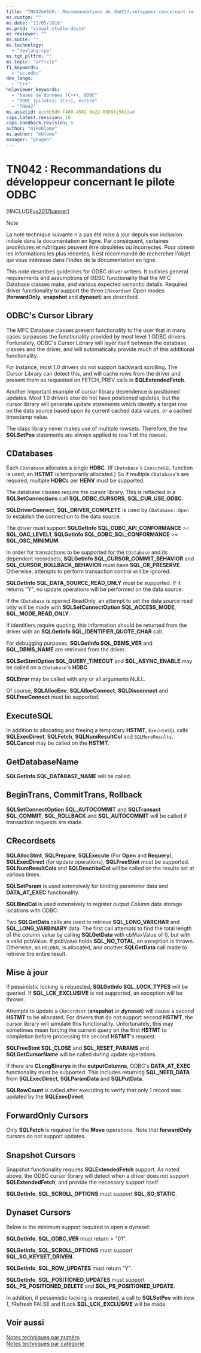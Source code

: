 ```yaml
---
title: "TN042&#160;: Recommandations du d&#233;veloppeur concernant le pilote ODBC | Microsoft Docs"
ms.custom: ""
ms.date: "12/05/2016"
ms.prod: "visual-studio-dev14"
ms.reviewer: ""
ms.suite: ""
ms.technology: 
  - "devlang-cpp"
ms.tgt_pltfrm: ""
ms.topic: "article"
f1_keywords: 
  - "vc.odbc"
dev_langs: 
  - "C++"
helpviewer_keywords: 
  - "bases de données (C++), ODBC"
  - "ODBC (pilotes) (C++), écrire"
  - "TN042"
ms.assetid: ecc6b5d9-f480-4582-9e22-8309fe561dad
caps.latest.revision: 10
caps.handback.revision: 6
author: "mikeblome"
ms.author: "mblome"
manager: "ghogen"
---
```

# TN042&#160;: Recommandations du d&#233;veloppeur concernant le pilote ODBC
[!INCLUDE[vs2017banner](../assembler/inline/includes/vs2017banner.md)]

> [!NOTE]
>  La note technique suivante n'a pas été mise à jour depuis son inclusion initiale dans la documentation en ligne.  Par conséquent, certaines procédures et rubriques peuvent être obsolètes ou incorrectes.  Pour obtenir les informations les plus récentes, il est recommandé de rechercher l'objet qui vous intéresse dans l'index de la documentation en ligne.  
  
 This note describes guidelines for ODBC driver writers.  It outlines general requirements and assumptions of ODBC functionality that the MFC Database classes make, and various expected semantic details.  Required driver functionality to support the three `CRecordset` Open modes \(**forwardOnly**, **snapshot** and **dynaset**\) are described.  
  
## ODBC's Cursor Library  
 The MFC Database classes present functionality to the user that in many cases surpasses the functionality provided by most level 1 ODBC drivers.  Fortunately, ODBC's Cursor Library will layer itself between the database classes and the driver, and will automatically provide much of this additional functionality.  
  
 For instance, most 1.0 drivers do not support backward scrolling.  The Cursor Library can detect this, and will cache rows from the driver and present them as requested on FETCH\_PREV calls in **SQLExtendedFetch**.  
  
 Another important example of cursor library dependence is positioned updates.  Most 1.0 drivers also do not have positioned updates, but the cursor library will generate update statements which identify a target row on the data source based upon its current cached data values, or a cached timestamp value.  
  
 The class library never makes use of multiple rowsets.  Therefore, the few **SQLSetPos** statements are always applied to row 1 of the rowset.  
  
## CDatabases  
 Each `CDatabase` allocates a single **HDBC**. \(If `CDatabase`'s `ExecuteSQL` function is used, an **HSTMT** is temporarily allocated.\) So if multiple `CDatabase`'s are required, multiple **HDBC**s per **HENV** must be supported.  
  
 The database classes require the cursor library.  This is reflected in a **SQLSetConnections** call **SQL\_ODBC\_CURSORS**, **SQL\_CUR\_USE\_ODBC**.  
  
 **SQLDriverConnect**, **SQL\_DRIVER\_COMPLETE** is used by `CDatabase::Open` to establish the connection to the data source.  
  
 The driver must support **SQLGetInfo SQL\_ODBC\_API\_CONFORMANCE** \>\= **SQL\_OAC\_LEVEL1**, **SQLGetInfo SQL\_ODBC\_SQL\_CONFORMANCE** \>\= **SQL\_OSC\_MINIMUM**.  
  
 In order for transactions to be supported for the `CDatabase` and its dependent recordsets, **SQLGetInfo SQL\_CURSOR\_COMMIT\_BEHAVIOR** and **SQL\_CURSOR\_ROLLBACK\_BEHAVIOR** must have **SQL\_CR\_PRESERVE**.  Otherwise, attempts to perform transaction control will be ignored.  
  
 **SQLGetInfo SQL\_DATA\_SOURCE\_READ\_ONLY** must be supported.  If it returns "Y", no update operations will be performed on the data source.  
  
 If the `CDatabase` is opened ReadOnly, an attempt to set the data source read only will be made with **SQLSetConnectOption SQL\_ACCESS\_MODE**, **SQL\_MODE\_READ\_ONLY**.  
  
 If identifiers require quoting, this information should be returned from the driver with an **SQLGetInfo SQL\_IDENTIFIER\_QUOTE\_CHAR** call.  
  
 For debugging purposes, **SQLGetInfo SQL\_DBMS\_VER** and **SQL\_DBMS\_NAME** are retrieved from the driver.  
  
 **SQLSetStmtOption SQL\_QUERY\_TIMEOUT** and **SQL\_ASYNC\_ENABLE** may be called on a `CDatabase`'s **HDBC**.  
  
 **SQLError** may be called with any or all arguments NULL.  
  
 Of course, **SQLAllocEnv**, **SQLAllocConnect**, **SQLDisconnect** and **SQLFreeConnect** must be supported.  
  
## ExecuteSQL  
 In addition to allocating and freeing a temporary **HSTMT**, `ExecuteSQL` calls **SQLExecDirect**, **SQLFetch**, **SQLNumResultCol** and `SQLMoreResults`.  **SQLCancel** may be called on the **HSTMT**.  
  
## GetDatabaseName  
 **SQLGetInfo SQL\_DATABASE\_NAME** will be called.  
  
## BeginTrans, CommitTrans, Rollback  
 **SQLSetConnectOption SQL\_AUTOCOMMIT** and **SQLTransact SQL\_COMMIT**, **SQL\_ROLLBACK** and **SQL\_AUTOCOMMIT** will be called if transaction requests are made.  
  
## CRecordsets  
 **SQLAllocStmt**, **SQLPrepare**, **SQLExecute** \(For **Open** and **Requery**\), **SQLExecDirect** \(for update operations\), **SQLFreeStmt** must be supported.  **SQLNumResultCols** and **SQLDescribeCol** will be called on the results set at various times.  
  
 **SQLSetParam** is used extensively for binding parameter data and **DATA\_AT\_EXEC** functionality.  
  
 **SQLBindCol** is used extensively to register output Column data storage locations with ODBC.  
  
 Two **SQLGetData** calls are used to retrieve **SQL\_LONG\_VARCHAR** and **SQL\_LONG\_VARBINARY** data.  The first call attempts to find the total length of the column value by calling **SQLGetData** with cbMaxValue of 0, but with a valid pcbValue.  If pcbValue holds **SQL\_NO\_TOTAL**, an exception is thrown.  Otherwise, an `HGLOBAL` is allocated, and another **SQLGetData** call made to retrieve the entire result.  
  
## Mise à jour  
 If pessimistic locking is requested, **SQLGetInfo SQL\_LOCK\_TYPES** will be queried.  If **SQL\_LCK\_EXCLUSIVE** is not supported, an exception will be thrown.  
  
 Attempts to update a `CRecordset` \(**snapshot** or **dynaset**\) will cause a second **HSTMT** to be allocated.  For drivers that do not support second **HSTMT**, the cursor library will simulate this functionality.  Unfortunately, this may sometimes mean forcing the current query on the first **HSTMT** to completion before processing the second **HSTMT**'s request.  
  
 **SQLFreeStmt SQL\_CLOSE** and **SQL\_RESET\_PARAMS** and **SQLGetCursorName** will be called during update operations.  
  
 If there are **CLongBinarys** in the **outputColumns**, ODBC's **DATA\_AT\_EXEC** functionality must be supported.  This includes returning **SQL\_NEED\_DATA** from **SQLExecDirect**, **SQLParamData** and **SQLPutData**.  
  
 **SQLRowCount** is called after executing to verify that only 1 record was updated by the **SQLExecDirect**.  
  
## ForwardOnly Cursors  
 Only **SQLFetch** is required for the **Move** operations.  Note that **forwardOnly** cursors do not support updates.  
  
## Snapshot Cursors  
 Snapshot functionality requires **SQLExtendedFetch** support.  As noted above, the ODBC cursor library will detect when a driver does not support **SQLExtendedFetch**, and provide the necessary support itself.  
  
 **SQLGetInfo**, **SQL\_SCROLL\_OPTIONS** must support **SQL\_SO\_STATIC**.  
  
## Dynaset Cursors  
 Below is the minimum support required to open a dynaset:  
  
 **SQLGetInfo**, **SQL\_ODBC\_VER** must return \> "01".  
  
 **SQLGetInfo**, **SQL\_SCROLL\_OPTIONS** must support **SQL\_SO\_KEYSET\_DRIVEN**.  
  
 **SQLGetInfo**, **SQL\_ROW\_UPDATES** must return "Y".  
  
 **SQLGetInfo**, **SQL\_POSITIONED\_UPDATES** must support **SQL\_PS\_POSITIONED\_DELETE** and **SQL\_PS\_POSITIONED\_UPDATE**.  
  
 In addition, if pessimistic locking is requested, a call to **SQLSetPos** with irow 1, fRefresh FALSE and fLock **SQL\_LCK\_EXCLUSIVE** will be made.  
  
## Voir aussi  
 [Notes techniques par numéro](../mfc/technical-notes-by-number.md)   
 [Notes techniques par catégorie](../mfc/technical-notes-by-category.md)